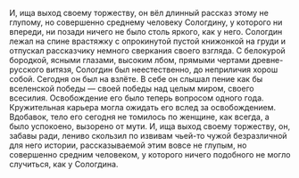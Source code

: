 И, ища выход своему торжеству, он вёл длинный рассказ этому не глупому, но совершенно среднему человеку Сологдину, у которого ни впереди, ни позади ничего не было столь яркого, как у него.
Сологдин лежал на спине врастяжку с опрокинутой пустой книжонкой на груди и отпускал рассказчику немного сверкания своего взгляда. С белокурой бородкой, ясными глазами, высоким лбом, прямыми чертами древне-русского витязя, Сологдин был неестественно, до неприличия хорош собой.
Сегодня он был на взлёте. В себе он слышал пение как бы вселенской победы — своей победы над целым миром, своего всесилия. Освобождение его было теперь вопросом одного года. Кружительная карьера могла ожидать его вслед за освобождением. Вдобавок, тело его сегодня не томилось по женщине, как всегда, а было успокоено, вызорено от мути.
И, ища выход своему торжеству, он, забавы ради, лениво скользил по извивам чьей-то чужой безразличной для него истории, рассказываемой этим вовсе не глупым, но совершенно средним человеком, у которого ничего подобного не могло случиться, как у Сологдина.
